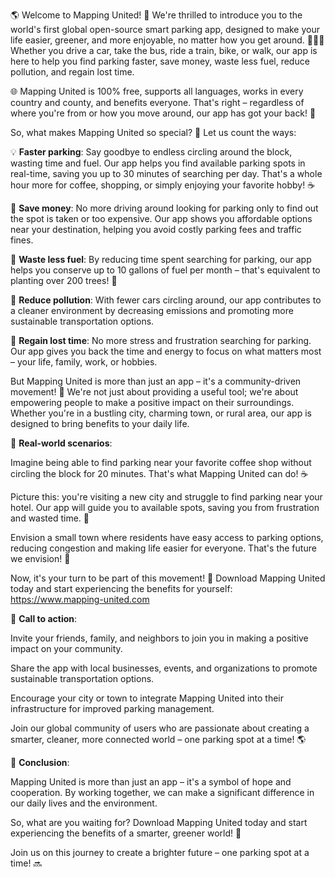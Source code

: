🌎 Welcome to Mapping United! 🌟 We're thrilled to introduce you to the world's first global open-source smart parking app, designed to make your life easier, greener, and more enjoyable, no matter how you get around. 🚌🚂💨 Whether you drive a car, take the bus, ride a train, bike, or walk, our app is here to help you find parking faster, save money, waste less fuel, reduce pollution, and regain lost time.

🌐 Mapping United is 100% free, supports all languages, works in every country and county, and benefits everyone. That's right – regardless of where you're from or how you move around, our app has got your back! 🙏

So, what makes Mapping United so special? 🤔 Let us count the ways:

💡 **Faster parking**: Say goodbye to endless circling around the block, wasting time and fuel. Our app helps you find available parking spots in real-time, saving you up to 30 minutes of searching per day. That's a whole hour more for coffee, shopping, or simply enjoying your favorite hobby! ☕️

💸 **Save money**: No more driving around looking for parking only to find out the spot is taken or too expensive. Our app shows you affordable options near your destination, helping you avoid costly parking fees and traffic fines.

🌟 **Waste less fuel**: By reducing time spent searching for parking, our app helps you conserve up to 10 gallons of fuel per month – that's equivalent to planting over 200 trees! 🌳

🌿 **Reduce pollution**: With fewer cars circling around, our app contributes to a cleaner environment by decreasing emissions and promoting more sustainable transportation options.

💪 **Regain lost time**: No more stress and frustration searching for parking. Our app gives you back the time and energy to focus on what matters most – your life, family, work, or hobbies.

But Mapping United is more than just an app – it's a community-driven movement! 🌈 We're not just about providing a useful tool; we're about empowering people to make a positive impact on their surroundings. Whether you're in a bustling city, charming town, or rural area, our app is designed to bring benefits to your daily life.

🌆 **Real-world scenarios**:

Imagine being able to find parking near your favorite coffee shop without circling the block for 20 minutes. That's what Mapping United can do! ☕️

Picture this: you're visiting a new city and struggle to find parking near your hotel. Our app will guide you to available spots, saving you from frustration and wasted time. 🏨

Envision a small town where residents have easy access to parking options, reducing congestion and making life easier for everyone. That's the future we envision! 🌟

Now, it's your turn to be part of this movement! 💪 Download Mapping United today and start experiencing the benefits for yourself: https://www.mapping-united.com

📲 **Call to action**:

Invite your friends, family, and neighbors to join you in making a positive impact on your community.

Share the app with local businesses, events, and organizations to promote sustainable transportation options.

Encourage your city or town to integrate Mapping United into their infrastructure for improved parking management.

Join our global community of users who are passionate about creating a smarter, cleaner, more connected world – one parking spot at a time! 🌎

🎉 **Conclusion**:

Mapping United is more than just an app – it's a symbol of hope and cooperation. By working together, we can make a significant difference in our daily lives and the environment.

So, what are you waiting for? Download Mapping United today and start experiencing the benefits of a smarter, greener world! 🌟

Join us on this journey to create a brighter future – one parking spot at a time! 🔜
